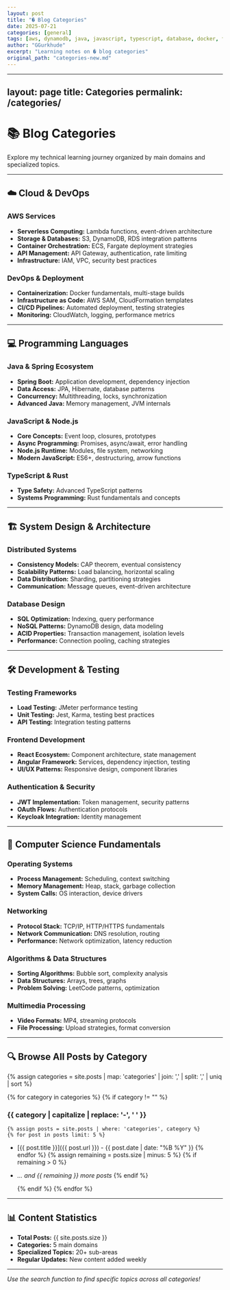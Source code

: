```yaml
---
layout: post
title: "� Blog Categories"
date: 2025-07-21
categories: [general]
tags: [aws, dynamodb, java, javascript, typescript, database, docker, frontend, networking, concurrency, transactions]
author: "GGurkhude"
excerpt: "Learning notes on � blog categories"
original_path: "categories-new.md"
---
```


---
layout: page
title: Categories
permalink: /categories/
---

# 📚 Blog Categories

Explore my technical learning journey organized by main domains and specialized topics.

---

## ☁️ Cloud & DevOps

### AWS Services
- **Serverless Computing:** Lambda functions, event-driven architecture
- **Storage & Databases:** S3, DynamoDB, RDS integration patterns
- **Container Orchestration:** ECS, Fargate deployment strategies
- **API Management:** API Gateway, authentication, rate limiting
- **Infrastructure:** IAM, VPC, security best practices

### DevOps & Deployment
- **Containerization:** Docker fundamentals, multi-stage builds
- **Infrastructure as Code:** AWS SAM, CloudFormation templates
- **CI/CD Pipelines:** Automated deployment, testing strategies
- **Monitoring:** CloudWatch, logging, performance metrics

---

## 💻 Programming Languages

### Java & Spring Ecosystem
- **Spring Boot:** Application development, dependency injection
- **Data Access:** JPA, Hibernate, database patterns
- **Concurrency:** Multithreading, locks, synchronization
- **Advanced Java:** Memory management, JVM internals

### JavaScript & Node.js
- **Core Concepts:** Event loop, closures, prototypes
- **Async Programming:** Promises, async/await, error handling
- **Node.js Runtime:** Modules, file system, networking
- **Modern JavaScript:** ES6+, destructuring, arrow functions

### TypeScript & Rust
- **Type Safety:** Advanced TypeScript patterns
- **Systems Programming:** Rust fundamentals and concepts

---

## 🏗️ System Design & Architecture

### Distributed Systems
- **Consistency Models:** CAP theorem, eventual consistency
- **Scalability Patterns:** Load balancing, horizontal scaling
- **Data Distribution:** Sharding, partitioning strategies
- **Communication:** Message queues, event-driven architecture

### Database Design
- **SQL Optimization:** Indexing, query performance
- **NoSQL Patterns:** DynamoDB design, data modeling
- **ACID Properties:** Transaction management, isolation levels
- **Performance:** Connection pooling, caching strategies

---

## 🛠️ Development & Testing

### Testing Frameworks
- **Load Testing:** JMeter performance testing
- **Unit Testing:** Jest, Karma, testing best practices
- **API Testing:** Integration testing patterns

### Frontend Development
- **React Ecosystem:** Component architecture, state management
- **Angular Framework:** Services, dependency injection, testing
- **UI/UX Patterns:** Responsive design, component libraries

### Authentication & Security
- **JWT Implementation:** Token management, security patterns
- **OAuth Flows:** Authentication protocols
- **Keycloak Integration:** Identity management

---

## 🔬 Computer Science Fundamentals

### Operating Systems
- **Process Management:** Scheduling, context switching
- **Memory Management:** Heap, stack, garbage collection
- **System Calls:** OS interaction, device drivers

### Networking
- **Protocol Stack:** TCP/IP, HTTP/HTTPS fundamentals
- **Network Communication:** DNS resolution, routing
- **Performance:** Network optimization, latency reduction

### Algorithms & Data Structures
- **Sorting Algorithms:** Bubble sort, complexity analysis
- **Data Structures:** Arrays, trees, graphs
- **Problem Solving:** LeetCode patterns, optimization

### Multimedia Processing
- **Video Formats:** MP4, streaming protocols
- **File Processing:** Upload strategies, format conversion

---

## 🔍 Browse All Posts by Category

{% assign categories = site.posts | map: 'categories' | join: ',' | split: ',' | uniq | sort %}

{% for category in categories %}
  {% if category != "" %}
### {{ category | capitalize | replace: '-', ' ' }}
    {% assign posts = site.posts | where: 'categories', category %}
    {% for post in posts limit: 5 %}
- [{{ post.title }}]({{ post.url }}) - {{ post.date | date: "%B %Y" }}
    {% endfor %}
    {% assign remaining = posts.size | minus: 5 %}
    {% if remaining > 0 %}
- *... and {{ remaining }} more posts*
    {% endif %}

  {% endif %}
{% endfor %}

---

## 📊 Content Statistics

- **Total Posts:** {{ site.posts.size }}
- **Categories:** 5 main domains
- **Specialized Topics:** 20+ sub-areas
- **Regular Updates:** New content added weekly

---

*Use the search function to find specific topics across all categories!*

